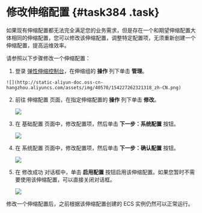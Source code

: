 # 修改伸缩配置 {#task384 .task}

如果现有伸缩配置都无法完全满足您的业务需求，但是存在一个和期望伸缩配置大体相同的伸缩配置，您可以修改该伸缩配置，调整特定配置项，无须重新创建一个伸缩配置，提高运维效率。

请参照以下步骤修改一个伸缩配置：

1.   登录 [弹性伸缩控制台](https://essnew.console.aliyun.com/)，在伸缩组的 **操作** 列下单击 **管理**。 

    ![](http://static-aliyun-doc.oss-cn-hangzhou.aliyuncs.com/assets/img/40570/154227262321318_zh-CN.png)

2.  前往 伸缩配置 页面，在指定伸缩配置的 **操作** 列下单击 **修改**。 

    ![](http://static-aliyun-doc.oss-cn-hangzhou.aliyuncs.com/assets/img/40570/154227262321320_zh-CN.png)

3.  在 基础配置 页面中，修改配置项，然后单击 **下一步：系统配置** 按钮。 

    ![](http://static-aliyun-doc.oss-cn-hangzhou.aliyuncs.com/assets/img/40570/154227262421321_zh-CN.png)

4.  在 系统配置 页面中，修改配置项，然后单击 **下一步：确认配置** 按钮。 

    ![](http://static-aliyun-doc.oss-cn-hangzhou.aliyuncs.com/assets/img/40570/154227262421322_zh-CN.png)

5.  在 修改成功 对话框中，单击 **启用配置** 按钮启用该伸缩配置。如果您暂时不需要使用该伸缩配置，可以直接关闭对话框。 

    ![](http://static-aliyun-doc.oss-cn-hangzhou.aliyuncs.com/assets/img/40570/154227262421323_zh-CN.png)


修改一个伸缩配置后，之前根据该伸缩配置创建的 ECS 实例仍然可以正常运行。

